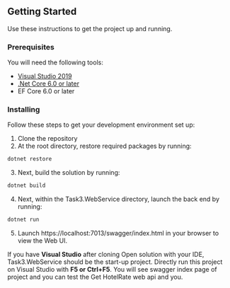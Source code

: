 
## Getting Started
Use these instructions to get the project up and running.

### Prerequisites
You will need the following tools:

* [Visual Studio 2019](https://visualstudio.microsoft.com/downloads/)
* [.Net Core 6.0 or later](https://dotnet.microsoft.com/download/dotnet-core/6.0)
* EF Core 6.0 or later

### Installing
Follow these steps to get your development environment set up:
1. Clone the repository
2. At the root directory, restore required packages by running:
```csharp
dotnet restore
```
3. Next, build the solution by running:
```csharp
dotnet build
```
4. Next, within the Task3.WebService directory, launch the back end by running:
```csharp
dotnet run
```
5. Launch https://localhost:7013/swagger/index.html in your browser to view the Web UI.

If you have **Visual Studio** after cloning Open solution with your IDE, Task3.WebService should be the start-up project. Directly run this project on Visual Studio with **F5 or Ctrl+F5**. You will see swagger index page of project and you can test the Get HotelRate web api and you.
